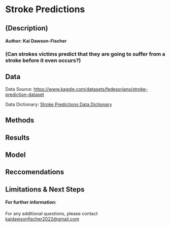 # Stroke Predictions
## (Description)
#### Author: Kai Dawson-Fischer
### (Can strokes victims predict that they are going to suffer from a stroke before it even occurs?)

## Data 
Data Source:
https://www.kaggle.com/datasets/fedesoriano/stroke-prediction-dataset

Data Dictionary:
[Stroke Predictions Data Dictionary](https://user-images.githubusercontent.com/117219099/230604916-966c98ec-bc5a-48ce-b765-d36c5d8c1da6.png)

## Methods

## Results

## Model

## Reccomendations

## Limitations & Next Steps

#### For further information:
For any additional questions, please contact kaidawsonfischer2022@gmail.com
